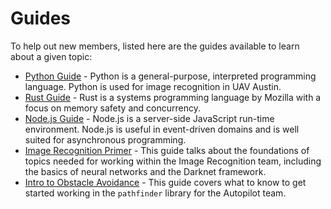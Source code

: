 # Guides

To help out new members, listed here are the guides available to learn about a
given topic:

- [Python Guide](guides/python/index.html) - Python is a general-purpose,
  interpreted programming language. Python is used for image recognition in
  UAV Austin.
- [Rust Guide](guides/rust/index.html) - Rust is a systems programming language
  by Mozilla with a focus on memory safety and concurrency.
- [Node.js Guide](guides/nodejs/index.html) - Node.js is a server-side
  JavaScript run-time environment. Node.js is useful in event-driven domains
  and is well suited for asynchronous programming.
- [Image Recognition Primer](guides/image-rec/index.html) - This guide talks
  about the foundations of topics needed for working within the Image
  Recognition team, including the basics of neural networks and the Darknet framework.
- [Intro to Obstacle Avoidance](guides/obs-avd/index.html) - This guide covers
  what to know to get started working in the `pathfinder` library for the
  Autopilot team.
